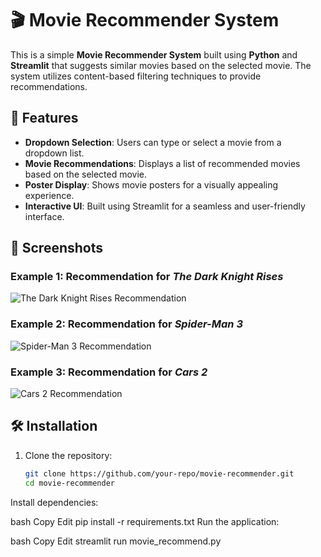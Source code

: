 # 🎬 Movie Recommender System

This is a simple **Movie Recommender System** built using **Python** and **Streamlit** that suggests similar movies based on the selected movie. The system utilizes content-based filtering techniques to provide recommendations.

## 🚀 Features

- **Dropdown Selection**: Users can type or select a movie from a dropdown list.
- **Movie Recommendations**: Displays a list of recommended movies based on the selected movie.
- **Poster Display**: Shows movie posters for a visually appealing experience.
- **Interactive UI**: Built using Streamlit for a seamless and user-friendly interface.

## 📸 Screenshots

### **Example 1: Recommendation for *The Dark Knight Rises***
![The Dark Knight Rises Recommendation](ss2.png)

### **Example 2: Recommendation for *Spider-Man 3***
![Spider-Man 3 Recommendation](ss3.png)

### **Example 3: Recommendation for *Cars 2***
![Cars 2 Recommendation](ss1.png)

## 🛠️ Installation

1. Clone the repository:

   ```bash
   git clone https://github.com/your-repo/movie-recommender.git
   cd movie-recommender
Install dependencies:

bash
Copy
Edit
pip install -r requirements.txt
Run the application:

bash
Copy
Edit
streamlit run movie_recommend.py
